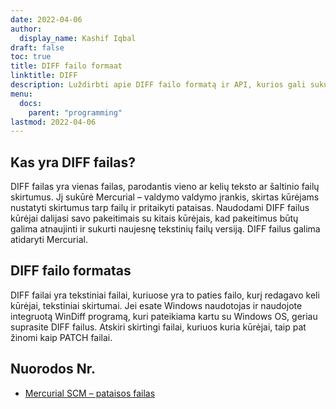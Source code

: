 ```yaml
---
date: 2022-04-06
author:
  display_name: Kashif Iqbal
draft: false
toc: true
title: DIFF failo formaat
linktitle: DIFF
description: Luždirbti apie DIFF failo formatą ir API, kurios gali sukurti ir atidaryti DIFF failąs.
menu:
  docs:
    parent: "programming"
lastmod: 2022-04-06
---
```


## Kas yra DIFF failas?

DIFF failas yra vienas failas, parodantis vieno ar kelių teksto ar šaltinio failų skirtumus. Jį sukūrė Mercurial – valdymo valdymo įrankis, skirtas kūrėjams nustatyti skirtumus tarp failų ir pritaikyti pataisas. Naudodami DIFF failus kūrėjai dalijasi savo pakeitimais su kitais kūrėjais, kad pakeitimus būtų galima atnaujinti ir sukurti naujesnę tekstinių failų versiją. DIFF failus galima atidaryti Mercurial.

## DIFF failo formatas

DIFF failai yra tekstiniai failai, kuriuose yra to paties failo, kurį redagavo keli kūrėjai, tekstiniai skirtumai. Jei esate Windows naudotojas ir naudojote integruotą WinDiff programą, kuri pateikiama kartu su Windows OS, geriau suprasite DIFF failus. Atskiri skirtingi failai, kuriuos kuria kūrėjai, taip pat žinomi kaip PATCH failai.

## Nuorodos Nr.

 * [Mercurial SCM – pataisos failas](https://www.mercurial-scm.org/wiki/PatchFile)

